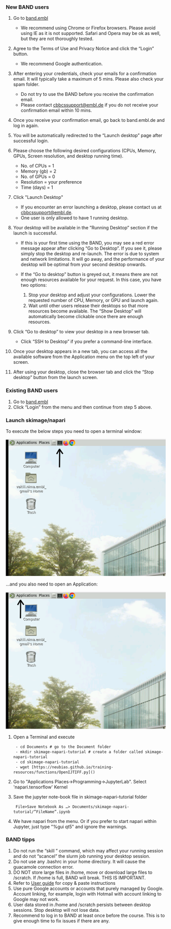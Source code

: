 
### New BAND users

1. Go to [band.embl ](https://band.embl.de/#/eosc-landingpage)
    - We recommend using Chrome or Firefox browsers. Please avoid using IE as it is not supported. Safari and Opera may be ok as well, but they are not thoroughly tested.

2. Agree to the Terms of Use and Privacy Notice and click the “Login” button.
    - We recommend Google authentication.

3. After entering your credentials, check your emails for a confirmation email. It will typically take a maximum of 5 mins. Please also check your spam folder.
    - Do not try to use the BAND before you receive the confirmation email.
    - Please contact <cbbcssupport@embl.de> if you do not receive your confirmation email within 10 mins. 

4. Once you receive your confirmation email, go back to band.embl.de and log in again.

5. You will be automatically redirected to the “Launch desktop” page after successful login.

6. Please choose the following desired configurations (CPUs, Memory, GPUs, Screen resolution, and desktop running time).
    - No. of CPUs = 1
    - Memory (gb) = 2
    - No. of GPUs = 0
    - Resolution = your preference
    - Time (days) = 1

7. Click "Launch Desktop"

    - If you encounter an error launching a desktop, please contact us at <cbbcssupport@embl.de>.
    - One user is only allowed to have 1 running desktop.

8. Your desktop will be available in the ”Running Desktop” section if the launch is successful.
    - If this is your first time using the BAND, you may see a red error message appear after clicking “Go to Desktop”. If you see it, please simply stop the desktop and re-launch. The error is due to system and network limitations. It will go away, and the performance of your desktop will be optimal from your second desktop onwards.

    - If the “Go to desktop” button is greyed out, it means there are not enough resources available for your request. In this case, you have two options:
        1) Stop your desktop and adjust your configurations. Lower the requested number of  CPU, Memory, or GPU and launch again.
        2) Wait until other users release their desktops so that more resources become available. The “Show Desktop” will automatically become clickable once there are enough resources.

9. Click “Go to desktop” to view your desktop in a new browser tab.
    - Click “SSH to Desktop” if you prefer a command-line interface.

10. Once your desktop appears in a new tab, you can access all the available software from the Application menu on the top left of your screen.

11. After using your desktop, close the browser tab and click the “Stop desktop” button from the launch screen. 

### Existing BAND users

1. Go to [band.embl ](https://band.embl.de/#/eosc-landingpage)
2. Click “Login” from the menu and then continue from step 5 above.

### Launch skimage/napari

To execute the below steps you need to open a terminal window:

![terminal](https://github.com/NEUBIAS/training-resources/raw/master/figures/BAND_Terminal.png)

...and you also need to open an Application:

![applications](https://github.com/NEUBIAS/training-resources/raw/master/figures/BAND_applications.png)


1. Open a Terminal and execute

        - cd Documents # go to the Document folder
        - mkdir skimage-napari-tutorial # create a folder called skimage-napari-tutorial
        - cd skimage-napari-tutorial
        - wget [https://neubias.github.io/training-resources/functions/OpenIJTIFF.py]()

2. Go to "Applications Places->Programming->JupyterLab". Select 'napari.tensorflow' Kernel

3. Save the jupyter note-book file in skimage-napari-tutorial folder

        File>Save Notebook As …> Documents/skimage-napari-tutorial/”FileName”.ipynb

4. We have napari from the menu. Or if you prefer to start napari within Jupyter, just type  "%gui qt5" and ignore the warnings.

### BAND tipps

1. Do not run the “skill ” command, which may affect your running session and do not “scancel” the slurm job running your desktop session.
2. Do not use any .bashrc in your home directory. It will cause the guacamole connection error.
3. DO NOT store large files in /home, move or download large files to  /scratch. If /home is full, BAND will break. THIS IS IMPORTANT.
4. Refer to [User guide](https://docs.google.com/document/d/1TZBUsNIciGMH_g4aFj2Lu_upISxh5TV9FBMrvNDWmc8/edit) for copy & paste instructions
5. Use pure Google accounts or accounts that purely managed by Google. Account linking, for example, login with Hotmail with account linking to Google may not work.
6. User data stored in /home and /scratch persists between desktop sessions. Stop desktop will not lose data.
7. Recommend to log in to BAND at least once before the course. This is to give enough time to fix issues if there are any.
